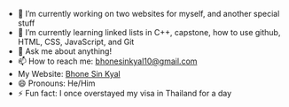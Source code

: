 
<!--
**Bhone-SK/Bhone-SK** is a ✨ _special_ ✨ repository because its `README.md` (this file) appears on your GitHub profile.

Here are some ideas to get you started:
-->
- 🔭 I’m currently working on two websites for myself, and another special stuff
- 🌱 I’m currently learning linked lists in C++, capstone, how to use github, HTML, CSS, JavaScript, and Git
- 💬 Ask me about anything!
- 📫 How to reach me: <a href="mailto: bhonesinkyal10@gmail.com">bhonesinkyal10@gmail.com</a>
- My Website: <a href="https://bhone-sk.github.io/My-Web/">Bhone Sin Kyal</a>
- 😄 Pronouns: He/Him
- ⚡ Fun fact: I once overstayed my visa in Thailand for a day

